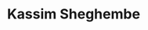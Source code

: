---
layout: index
home_text: Software Engineer who strives for robust, easily maintanable, testable, clear and clean code. Big fan of Python and a Java Enthusiast. 
title: Kassim Sheghembe
permalink: /
---
